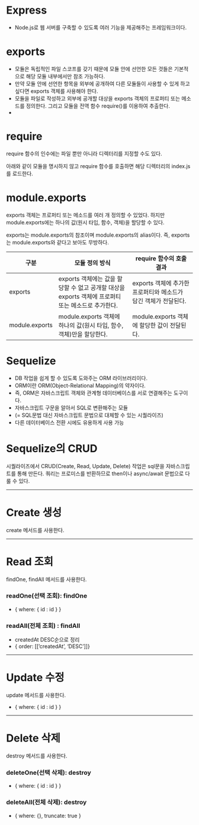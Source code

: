 # Express

- Node.js로 웹 서버를 구축할 수 있도록 여러 기능을 제공해주는 프레임워크이다.

# exports

- 모듈은 독립적인 파일 스코프를 갖기 때문에 모듈 안에 선언한 모든 것들은 기본적으로 해당 모듈 내부에서만 참조 가능하다.
- 만약 모듈 안에 선언한 항목을 외부에 공개하여 다른 모듈들이 사용할 수 있게 하고 싶다면 exports 객체를 사용해야 한다.
- 모듈을 파일로 작성하고 외부에 공개할 대상을 exports 객체의 프로퍼티 또는 메소드를 정의한다. 그리고 모듈을 전역 함수 require()를 이용하여 추출한다.
- 
# require

require 함수의 인수에는 파일 뿐만 아니라 디렉터리를 지정할 수도 있다.

아래와 같이 모듈을 명시하지 않고 require 함수를 호출하면 해당 디렉터리의 index.js를 로드한다.
# module.exports

exports 객체는 프로퍼티 또는 메소드를 여러 개 정의할 수 있었다. 하지만 module.exports에는 하나의 값(원시 타입, 함수, 객체)을 할당할 수 있다.

exports는 module.exports의 참조이며 module.exports의 alias이다. 즉, exports는 module.exports와 같다고 보아도 무방하다.

| 구분 | 모듈 정의 방식 | require 함수의 호출 결과 |
| --- | --- | --- |
| exports | exports 객체에는 값을 할당할 수 없고 공개할 대상을 exports 객체에 프로퍼티 또는 메소드로 추가한다. | exports 객체에 추가한 프로퍼티와 메소드가 담긴 객체가 전달된다. |
| module.exports | module.exports 객체에 하나의 값(원시 타입, 함수, 객체)만을 할당한다. | module.exports 객체에 할당한 값이 전달된다. |

# Sequelize

- DB 작업을 쉽게 할 수 있도록 도와주는 ORM 라이브러리이다.
- ORM이란 ORM(Object-Relational Mapping)의 약자이다.
- 즉, ORM은 자바스크립트 객체와 관계형 데이터베이스를 서로 연결해주는 도구이다.
- 자바스크립트 구문을 알아서 SQL로 변환해주는 모듈
- (= SQL문법 대신 자바스크립트 문법으로 대체할 수 있는 시퀄라이즈)
- 다른 데이터베이스 전환 시에도 유용하게 사용 가능

# Sequelize의 CRUD

시퀄라이즈에서 CRUD(Create, Read, Update, Delete) 작업은 sql문을 자바스크립트를 통해 만든다. 쿼리는 프로미스를 반환하므로 then이나 async/await 문법으로 다룰 수 있다.

---

# Create 생성

create 메서드를 사용한다.

---

# Read 조회

findOne, findAll 메서드를 사용한다.

### readOne(선택 조회): findOne

- { where: { id : id } }

### readAll(전체 조회) : findAll

- createdAt DESC순으로 정리
- { order: [[’createdAt’, ‘DESC’]]}

---

# Update 수정

update 메서드를 사용한다.

- { where: { id : id } }

---

# Delete 삭제

destroy 메서드를 사용한다.

### deleteOne(선택 삭제): destroy

- { where: { id : id } }

### deleteAll(전체 삭제): destroy

- { where: {}, truncate: true }
